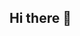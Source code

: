 ## Hi there 👋

<!--
**Joyymoonh/Joyymoonh** is a ✨ _special_ ✨ repository because its `README.md` (this file) appears on your GitHub profile.

Here are some ideas to get you started:

- 🔭 I’m currently working on 3d RES, Embodied Intelligence, Multimodal Large Language Model and Lexical Semantic Change(NLP).
- 🌱 I’m currently learning how to use UE.
- 💬 Ask me about everything you want, but I don't guarantee that I can offer effective help QAQ.
- 📫 How to reach me: Maybe a issue?
- ⚡ Fun fact: Delta Force enthusiast.A guitarist of Witness band.
-->
